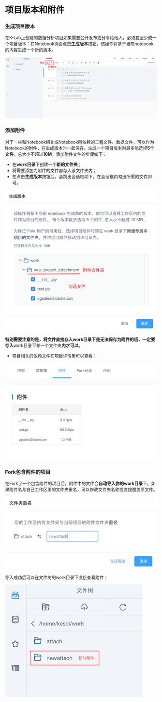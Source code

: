 # 项目版本和附件

### 生成项目版本
在K-Lab上创建的数据分析项目如果需要公开发布或分享给他人，必须要至少成一个项目版本：在Notebook页面点击**生成版本**按钮，该操作将基于当前notebook的内容生成一个新的版本。

![image description](/image/运行时-生成版本.png)

### 添加附件
对于一些和Notebook相关或Notebook所依赖的工程文件、数据文件，可以作为Notebook的附件，在生成版本时一起保存。生成一个项目版本时最多能选择**5个文件**，总大小不超过**10M**。添加附件文件的步骤如下：

* 在**work目录**下创建一个**新的文件夹**；
* 将需要添加为附件的文件都存入该文件夹内；
* 在点击**生成版本**按钮后，会跳出会话框如下，在会话框内勾选所需的文件即可。

![image description](/image/new-version-att.png)

**特别需要注意的是，将文件直接存入work目录下是无法保存为附件的哦，一定要存入**work目录下某一个文件夹**内才可以。**

* 项目相关的依赖文件在项目详情里可以查看：

![image description](/image/attachment.png)

### Fork包含附件的项目

在Fork了一个包含附件的项目后，附件中的文件会**自动导入你的work目录**下。如果附件名与自己工作区里的文件夹重名，可以修改文件夹名称或直接覆盖原文件。

![image description](/image/renamefile.png)


导入成功后可以在文件树的work目录下直接查看附件：

![image description](/image/view-new-file.png)
